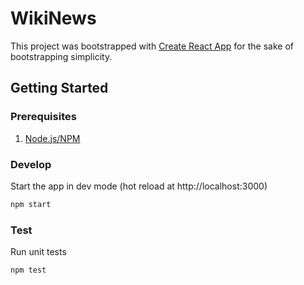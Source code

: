 # WikiNews

This project was bootstrapped with [Create React App](https://github.com/facebook/create-react-app) for the sake of bootstrapping simplicity.

## Getting Started

### Prerequisites

1. [Node.js/NPM](https://nodejs.org/en/)

### Develop

Start the app in dev mode (hot reload at http://localhost:3000)

```sh
npm start
```

### Test

Run unit tests

```sh
npm test
```
